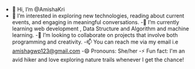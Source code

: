 - 👋 Hi, I’m @AmishaKri
- 👀 I’m interested in exploring new technologies, reading about current events, and engaging in meaningful conversations.
-🌱 I’m currently learning web development , Data Structure and Algorithm and machine learning.
-💞️ I’m looking to collaborate on projects that involve both programming and creativity.
-📫 You can reach me via my email i.e amishagwp123@gmail.com
-😄 Pronouns: She/her
-⚡ Fun fact: I'm an avid hiker and love exploring nature trails whenever I get the chance!

<!---
AmishaKri/AmishaKri is a ✨ special ✨ repository because its `README.md` (this file) appears on your GitHub profile.
You can click the Preview link to take a look at your changes.
--->
